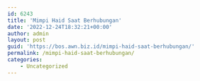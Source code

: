 ```yaml
---
id: 6243
title: 'Mimpi Haid Saat Berhubungan'
date: '2022-12-24T18:32:21+00:00'
author: admin
layout: post
guid: 'https://bos.awn.biz.id/mimpi-haid-saat-berhubungan/'
permalink: /mimpi-haid-saat-berhubungan/
categories:
    - Uncategorized
---
```


